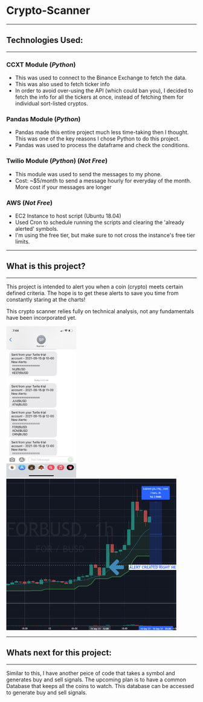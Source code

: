 # **Crypto-Scanner**
----
## Technologies Used:
----
### **CCXT** Module (*Python*)
- This was used to connect to the Binance Exchange to fetch the data.
- This was also used to fetch ticker info
- In order to avoid over-using the API (which could ban you), I decided to fetch the info for all the tickers at once, instead of fetching them for individual sort-listed cryptos.

### **Pandas** Module (*Python*)
- Pandas made this entire project much less time-taking then I thought. This was one of the key reasons I chose Python to do this project.
- Pandas was used to process the dataframe and check the conditions.

### **Twilio** Module (*Python*) (*Not Free*)
- This module was used to send the messages to my phone.
- Cost: ~$5/month to send a message hourly for everyday of the month. More cost if your messages are longer


### **AWS** (*Not Free*)
- EC2 Instance to host script (Ubuntu 18.04)
- Used Cron to schedule running the scripts and clearing the 'already alerted' symbols.
- I'm using the free tier, but make sure to not cross the instance's free tier limits.

---- 
## What is this project?
----
This project is intended to alert you when a coin (crypto) meets certain defined criteria. The hope is to get these alerts to save you time from constantly staring at the charts!

This crypto scanner relies fully on technical analysis, not any fundamentals have been incorporated yet.

<img src="media\Alert_examples.PNG" alt="drawing" height="400"/>
<img src="media\Perfect_Alert.PNG" alt="drawing" height="400"/>

----
## Whats next for this project:
----

Similar to this, I have another peice of code that takes a symbol and generates buy and sell signals. The upcoming plan is to have a common Database that keeps all the coins to watch. This database can be accessed to generate buy and sell signals. 